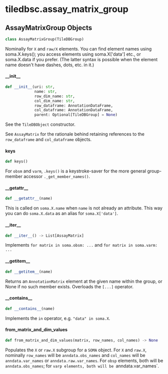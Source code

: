 <a id="tiledbsc.assay_matrix_group"></a>

# tiledbsc.assay\_matrix\_group

<a id="tiledbsc.assay_matrix_group.AssayMatrixGroup"></a>

## AssayMatrixGroup Objects

```python
class AssayMatrixGroup(TileDBGroup)
```

Nominally for `X` and `raw/X` elements.  You can find element names using soma.X.keys(); you
access elements using soma.X['data'] etc., or soma.X.data if you prefer.  (The latter syntax is
possible when the element name doesn't have dashes, dots, etc. in it.)

<a id="tiledbsc.assay_matrix_group.AssayMatrixGroup.__init__"></a>

#### \_\_init\_\_

```python
def __init__(uri: str,
             name: str,
             row_dim_name: str,
             col_dim_name: str,
             row_dataframe: AnnotationDataFrame,
             col_dataframe: AnnotationDataFrame,
             parent: Optional[TileDBGroup] = None)
```

See the `TileDBObject` constructor.

See `AssayMatrix` for the rationale behind retaining references to the `row_dataframe` and
`col_dataframe` objects.

<a id="tiledbsc.assay_matrix_group.AssayMatrixGroup.keys"></a>

#### keys

```python
def keys()
```

For `obsm` and `varm`, `.keys()` is a keystroke-saver for the more general group-member
accessor `._get_member_names()`.

<a id="tiledbsc.assay_matrix_group.AssayMatrixGroup.__getattr__"></a>

#### \_\_getattr\_\_

```python
def __getattr__(name)
```

This is called on `soma.X.name` when `name` is not already an attribute.
This way you can do `soma.X.data` as an alias for `soma.X['data']`.

<a id="tiledbsc.assay_matrix_group.AssayMatrixGroup.__iter__"></a>

#### \_\_iter\_\_

```python
def __iter__() -> List[AssayMatrix]
```

Implements `for matrix in soma.obsm: ...` and `for matrix in soma.varm: ...`

<a id="tiledbsc.assay_matrix_group.AssayMatrixGroup.__getitem__"></a>

#### \_\_getitem\_\_

```python
def __getitem__(name)
```

Returns an `AnnotationMatrix` element at the given name within the group, or None if no such
member exists.  Overloads the `[...]` operator.

<a id="tiledbsc.assay_matrix_group.AssayMatrixGroup.__contains__"></a>

#### \_\_contains\_\_

```python
def __contains__(name)
```

Implements the `in` operator, e.g. `"data" in soma.X`.

<a id="tiledbsc.assay_matrix_group.AssayMatrixGroup.from_matrix_and_dim_values"></a>

#### from\_matrix\_and\_dim\_values

```python
def from_matrix_and_dim_values(matrix, row_names, col_names) -> None
```

Populates the `X` or `raw.X` subgroup for a `SOMA` object.  For `X` and `raw.X`, nominally `row_names` will be `anndata.obs_names` and `col_names` will be `anndata.var_names` or `anndata.raw.var_names`.  For `obsp` elements, both will be `anndata.obs_names`; for `varp elements, both will be `anndata.var_names`.

